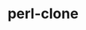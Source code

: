 ---
title: "perl-clone"
layout: cache
categories: [package, develop-2025-02-02]
meta: {"versions": ["0.46"], "compilers": ["gcc@=11.1.0", "gcc@=11.4.0"], "oss": ["ubuntu20.04", "ubuntu22.04"], "platforms": ["linux"], "targets": ["x86_64_v3"], "stacks": ["data-vis-sdk", "e4s", "hep", "root"], "num_specs": 2, "num_specs_by_stack": {"data-vis-sdk": 1, "root": 2, "hep": 1, "e4s": 1}}
spec_details: [{"hash": "4kpuvkd7lp6yurq4kdf7dbawewxeaq6s", "compiler": "gcc@=11.1.0", "versions": ["0.46"], "os": "ubuntu20.04", "platform": "linux", "target": "x86_64_v3", "variants": ["build_system=perl"], "stacks": ["data-vis-sdk", "root"], "size": "-", "tarball": "https://binaries.spack.io/develop-2025-02-02/build_cache/linux-ubuntu20.04-x86_64_v3/gcc-11.1.0/perl-clone-0.46/linux-ubuntu20.04-x86_64_v3-gcc-11.1.0-perl-clone-0.46-4kpuvkd7lp6yurq4kdf7dbawewxeaq6s.spack"}, {"hash": "xpj3yb2xzyphohnlmfvlrdqehv7x6sha", "compiler": "gcc@=11.4.0", "versions": ["0.46"], "os": "ubuntu22.04", "platform": "linux", "target": "x86_64_v3", "variants": ["build_system=perl"], "stacks": ["hep", "e4s", "root"], "size": "-", "tarball": "https://binaries.spack.io/develop-2025-02-02/build_cache/linux-ubuntu22.04-x86_64_v3/gcc-11.4.0/perl-clone-0.46/linux-ubuntu22.04-x86_64_v3-gcc-11.4.0-perl-clone-0.46-xpj3yb2xzyphohnlmfvlrdqehv7x6sha.spack"}]
---